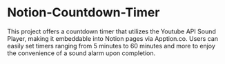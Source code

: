 # Notion-Countdown-Timer
This project offers a countdown timer that utilizes the Youtube API Sound Player, making it embeddable into Notion pages via Apption.co. Users can easily set timers ranging from 5 minutes to 60 minutes and more to enjoy the convenience of a sound alarm upon completion.

